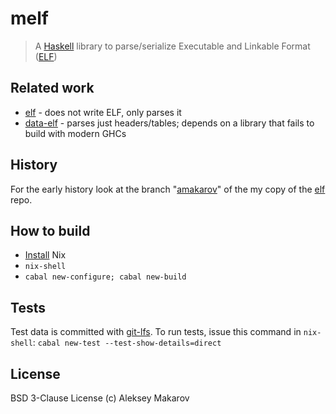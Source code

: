 # melf

> A [Haskell](https://www.haskell.org/) library to parse/serialize
> Executable and Linkable Format ([ELF](https://en.wikipedia.org/wiki/Executable_and_Linkable_Format))

## Related work

- [elf](https://github.com/wangbj/elf) - does not write ELF, only parses it
- [data-elf](https://github.com/mvv/data-elf) - parses just headers/tables; depends on a library that fails to build with modern GHCs

## History

For the early history look at the branch "[amakarov](https://github.com/aleksey-makarov/elf/tree/amakarov)" of
the my copy of the [elf](https://github.com/aleksey-makarov/elf) repo.

## How to build

- [Install](https://nixos.org/manual/nix/stable/#chap-installation) Nix
- `nix-shell`
- `cabal new-configure; cabal new-build`

## Tests

Test data is committed with [git-lfs](https://git-lfs.github.com/).
To run tests, issue this command in `nix-shell`: `cabal new-test --test-show-details=direct`

## License

BSD 3-Clause License (c) Aleksey Makarov
